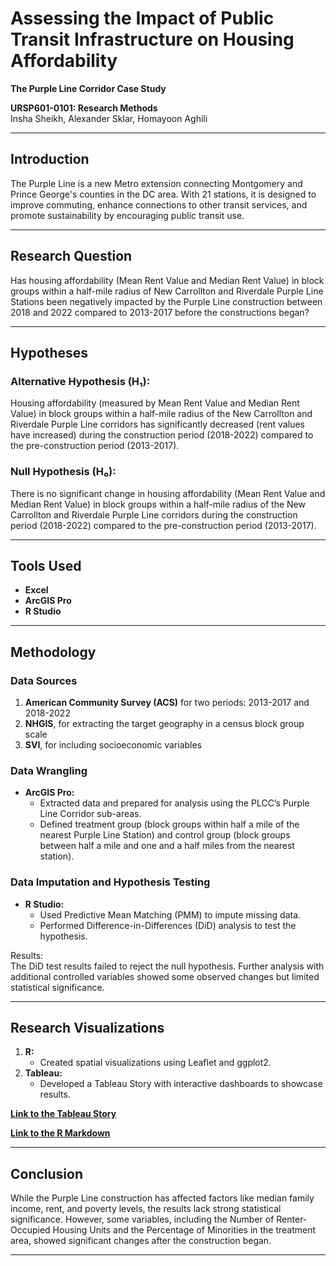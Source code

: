 # Assessing the Impact of Public Transit Infrastructure on Housing Affordability  
**The Purple Line Corridor Case Study**  

**URSP601-0101: Research Methods**  
Insha Sheikh, Alexander Sklar, Homayoon Aghili  

---

## Introduction  
The Purple Line is a new Metro extension connecting Montgomery and Prince George's counties in the DC area. With 21 stations, it is designed to improve commuting, enhance connections to other transit services, and promote sustainability by encouraging public transit use.

---

## Research Question  
Has housing affordability (Mean Rent Value and Median Rent Value) in block groups within a half-mile radius of New Carrollton and Riverdale Purple Line Stations been negatively impacted by the Purple Line construction between 2018 and 2022 compared to 2013-2017 before the constructions began?

---

## Hypotheses  

### Alternative Hypothesis (H₁):  
Housing affordability (measured by Mean Rent Value and Median Rent Value) in block groups within a half-mile radius of the New Carrollton and Riverdale Purple Line corridors has significantly decreased (rent values have increased) during the construction period (2018-2022) compared to the pre-construction period (2013-2017).

### Null Hypothesis (H₀):  
There is no significant change in housing affordability (Mean Rent Value and Median Rent Value) in block groups within a half-mile radius of the New Carrollton and Riverdale Purple Line corridors during the construction period (2018-2022) compared to the pre-construction period (2013-2017).

---

## Tools Used  
- **Excel**  
- **ArcGIS Pro**  
- **R Studio**  

---

## Methodology  

### Data Sources  
1. **American Community Survey (ACS)** for two periods: 2013-2017 and 2018-2022  
2. **NHGIS**, for extracting the target geography in a census block group scale  
3. **SVI**, for including socioeconomic variables  

### Data Wrangling  
- **ArcGIS Pro:**  
  - Extracted data and prepared for analysis using the PLCC’s Purple Line Corridor sub-areas.  
  - Defined treatment group (block groups within half a mile of the nearest Purple Line Station) and control group (block groups between half a mile and one and a half miles from the nearest station).  

### Data Imputation and Hypothesis Testing  
- **R Studio:**  
  - Used Predictive Mean Matching (PMM) to impute missing data.  
  - Performed Difference-in-Differences (DiD) analysis to test the hypothesis.  

Results:  
The DiD test results failed to reject the null hypothesis. Further analysis with additional controlled variables showed some observed changes but limited statistical significance.  

---

## Research Visualizations  
1. **R:**  
   - Created spatial visualizations using Leaflet and ggplot2.  
2. **Tableau:**  
   - Developed a Tableau Story with interactive dashboards to showcase results.  

[**Link to the Tableau Story**]()  

[**Link to the R Markdown**]()  

---

## Conclusion  
While the Purple Line construction has affected factors like median family income, rent, and poverty levels, the results lack strong statistical significance. However, some variables, including the Number of Renter-Occupied Housing Units and the Percentage of Minorities in the treatment area, showed significant changes after the construction began.  

---
